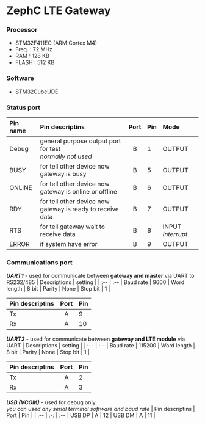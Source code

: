 # ZephC LTE Gateway

### Processor
- STM32F411EC (ARM Cortex M4)
- Freq. : 72 MHz
- RAM : 128 KB
- FLASH : 512 KB

### Software
- STM32CubeUDE

### Status port
| Pin name | Pin descriptins | Port | Pin | Mode |
| :-- | :-- | :-: | :-- | :--
Debug | general purpose output port for test <br> *normally not used* | B | 1 | OUTPUT |
BUSY | for tell other device now gateway is busy | B | 5 | OUTPUT |
ONLINE | for tell other device now gateway is online or offline | B | 6 | OUTPUT |
RDY | for tell other device now gateway is ready to receive data | B | 7 | OUTPUT |
RTS | for tell gateway wait to receive data | B | 8 | INPUT *Interrupt* |
ERROR | if system have error | B | 9 | OUTPUT |


### Communications port
***UART1*** - used for communicate between **gateway and master** via UART to RS232/485
| Descriptions | setting |
| :-- | :-- |
Baud rate | 9600 |
Word length | 8 bit |
Parity | None |
Stop bit | 1 |

| Pin descriptins | Port | Pin |
| :-- | :-: | :-- |
Tx | A | 9 |
Rx | A | 10 |


***UART2*** - used for communicate between **gateway and LTE module** via UART
| Descriptions | setting |
| :-- | :-- |
Baud rate | 115200 |
Word length | 8 bit |
Parity | None |
Stop bit | 1 |

| Pin descriptins | Port | Pin |
| :-- | :-: | :-- |
Tx | A | 2 |
Rx | A | 3 |

***USB (VCOM)*** - used for debug only  
*you can used any serial terminal software and baud rate*
| Pin descriptins | Port | Pin |
| :-- | :-: | :-- |
USB DP | A | 12 |
USB DM | A | 11 |